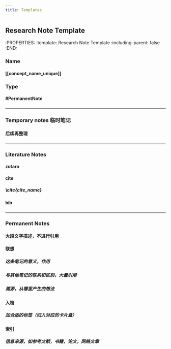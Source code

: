 ```yaml
---
title: Templates
---
```


## Research Note Template
:PROPERTIES:
:template: Research Note Template
:including-parent: false
:END:
### Name
#### [[concept_name_unique]]
### Type
#### #PermanentNote
###
---
### Temporary notes 临时笔记
#### 后续再整理
###
---
### Literature Notes
#### zotaro
#### cite
##### \\cite{cite_name}
#### bib
###
---
### Permanent Notes
#### 大段文字描述，不进行引用
#### 联想
##### 这条笔记的意义，作用
##### 与其他笔记的联系和区别，大量引用
##### 溯源，从哪里产生的想法
#### 入档
##### 加合适的标签（归入对应的卡片盒）
#### 索引
##### 信息来源，如参考文献，书籍，论文，网络文章
##

